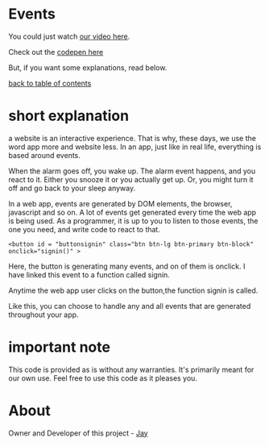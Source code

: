 # Events

You could just watch [our video here]().

Check out the [codepen here](https://codepen.io/jay-pancodu/pen/rNeaLyq)

But, if you want some explanations, read below.

[back to table of contents](readme.md)

# short explanation

a website is an interactive experience. That is why, these days, we use the word app more and website less. In an app, just like in real life, everything is based around events. 

When the alarm goes off, you wake up. The alarm event happens, and you react to it. Either you snooze it or you actually get up. Or, you might turn it off and go back to your sleep anyway. 

In a web app, events are generated by DOM elements, the browser, javascript and so on. A lot of events get generated every time the web app is being used. As a programmer, it is up to you to listen to those events, the one you need, and write code to react to that. 

    <button id = "buttonsignin" class="btn btn-lg btn-primary btn-block" onclick="signin()" >

Here, the button is generating many events, and on of them is onclick. I have linked this event to a function called signin.

Anytime the web app user clicks on the button,the function signin is called. 

Like this, you can choose to handle any and all events that are generated throughout your app.

# important note 

This code is provided as is without any warranties. It's primarily meant for our own use. Feel free to use this code as it pleases you.

# About

Owner and Developer of this project - [Jay](http://thechalakas.com)